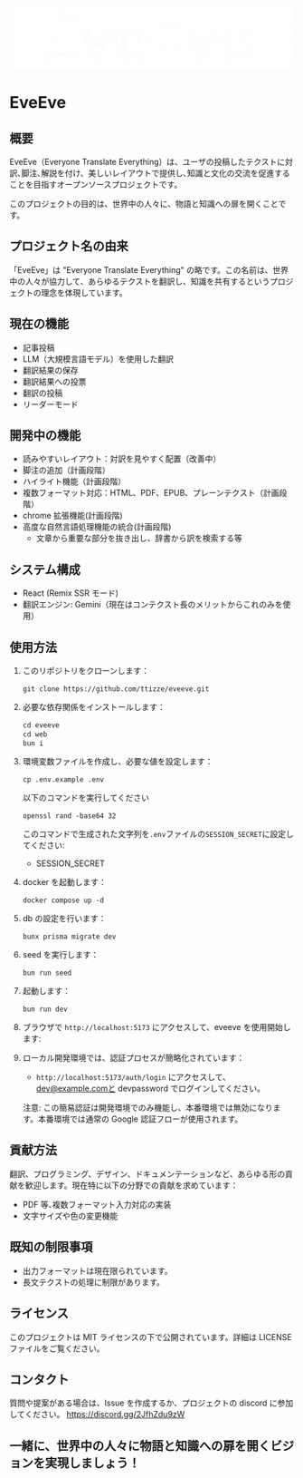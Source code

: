 ![EveEve](./web/public/title-logo-dark.png)

# EveEve

## 概要

EveEve（Everyone Translate Everything）は、ユーザの投稿したテクストに対訳､脚注､解説を付け、美しいレイアウトで提供し､知識と文化の交流を促進することを目指すオープンソースプロジェクトです。

このプロジェクトの目的は、世界中の人々に、物語と知識への扉を開くことです。

## プロジェクト名の由来

「EveEve」は "Everyone Translate Everything" の略です。この名前は、世界中の人々が協力して、あらゆるテクストを翻訳し、知識を共有するというプロジェクトの理念を体現しています。

## 現在の機能

- 記事投稿
- LLM（大規模言語モデル）を使用した翻訳
- 翻訳結果の保存
- 翻訳結果への投票
- 翻訳の投稿
- リーダーモード

## 開発中の機能

- 読みやすいレイアウト：対訳を見やすく配置（改善中）
- 脚注の追加（計画段階）
- ハイライト機能（計画段階）
- 複数フォーマット対応：HTML、PDF、EPUB、プレーンテクスト（計画段階）
- chrome 拡張機能(計画段階)
- 高度な自然言語処理機能の統合(計画段階)
  - 文章から重要な部分を抜き出し、辞書から訳を検索する等

## システム構成

- React (Remix SSR モード)
- 翻訳エンジン: Gemini（現在はコンテクスト長のメリットからこれのみを使用）

## 使用方法

1. このリポジトリをクローンします：
   ```
   git clone https://github.com/ttizze/eveeve.git
   ```
2. 必要な依存関係をインストールします：

   ```
   cd eveeve
   cd web
   bun i
   ```

3. 環境変数ファイルを作成し、必要な値を設定します：

   ```
   cp .env.example .env
   ```

   以下のコマンドを実行してください

   ```
   openssl rand -base64 32
   ```

   このコマンドで生成された文字列を`.env`ファイルの`SESSION_SECRET`に設定してください:

   - SESSION_SECRET

4. docker を起動します：
   ```
   docker compose up -d
   ```
5. db の設定を行います：
   ```
   bunx prisma migrate dev
   ```
6. seed を実行します：
   ```
   bun run seed
   ```
7. 起動します：
   ```
   bun run dev
   ```
8. ブラウザで `http://localhost:5173` にアクセスして、eveeve を使用開始します:
9. ローカル開発環境では、認証プロセスが簡略化されています：

   - `http://localhost:5173/auth/login` にアクセスして、dev@example.comと devpassword でログインしてください。

   注意: この簡易認証は開発環境でのみ機能し、本番環境では無効になります。本番環境では通常の Google 認証フローが使用されます。

## 貢献方法

翻訳、プログラミング、デザイン、ドキュメンテーションなど、あらゆる形の貢献を歓迎します。現在特に以下の分野での貢献を求めています：

- PDF 等､複数フォーマット入力対応の実装
- 文字サイズや色の変更機能

## 既知の制限事項

- 出力フォーマットは現在限られています。
- 長文テクストの処理に制限があります。

## ライセンス

このプロジェクトは MIT ライセンスの下で公開されています。詳細は LICENSE ファイルをご覧ください。

## コンタクト

質問や提案がある場合は、Issue を作成するか、プロジェクトの discord に参加してください。
https://discord.gg/2JfhZdu9zW

## 一緒に、世界中の人々に物語と知識への扉を開くビジョンを実現しましょう！
